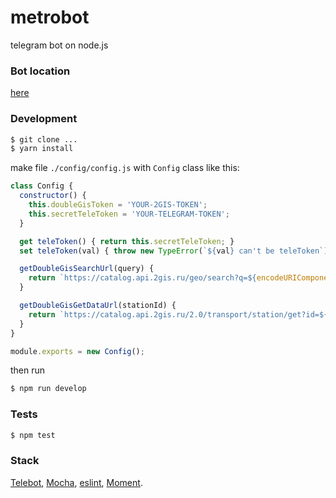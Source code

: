 # metrobot
telegram bot on node.js

### Bot location
[here](https://t.me/RunForrestBot)

### Development
```bash
$ git clone ...
$ yarn install
```
make file `./config/config.js` with `Config` class like this:

```javascript
class Config {
  constructor() {
    this.doubleGisToken = 'YOUR-2GIS-TOKEN';
    this.secretTeleToken = 'YOUR-TELEGRAM-TOKEN';
  }

  get teleToken() { return this.secretTeleToken; }
  set teleToken(val) { throw new TypeError(`${val} can't be teleToken`); }

  getDoubleGisSearchUrl(query) {
    return `https://catalog.api.2gis.ru/geo/search?q=${encodeURIComponent(query)}&version=1.3&key=${this.doubleGisToken}`;
  }

  getDoubleGisGetDataUrl(stationId) {
    return `https://catalog.api.2gis.ru/2.0/transport/station/get?id=${stationId}&key=${this.doubleGisToken}`;
  }
}

module.exports = new Config();
```
then run
```bash
$ npm run develop
```

### Tests
```bash
$ npm test
```

### Stack
[Telebot](https://github.com/mullwar/telebot), [Mocha](http://mochajs.org/), [eslint](http://eslint.org/), [Moment](https://momentjs.com/).

